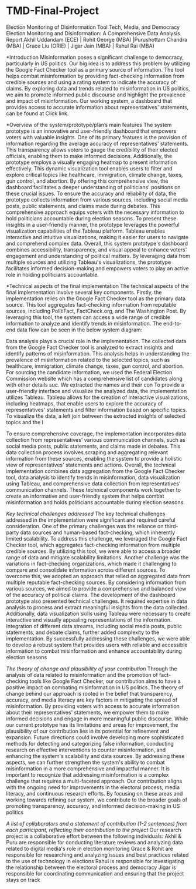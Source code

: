 # TMD-Final-Project
Election Monitoring of Disinformation Tool 
Tech, Media, and Democracy
Election Monitoring and Disinformation: A Comprehensive Data Analysis Report
Akhil Uddandam (ECE) | Rohit George (MBA) |Purushottam Chandra (MBA) | Grace Liu (ORIE) | Jigar Jain (MBA) | Rahul Rai (MBA)


*Introduction
Misinformation poses a significant challenge to democracy, particularly in US politics. Our big idea is to address this problem by utilizing the Google Fact Checker tool as a primary source of information. The tool helps combat misinformation by providing fact-checking information from credible sources and  using a rating system to indicate the accuracy of claims. By exploring data and trends related to misinformation in US politics, we aim to promote informed public discourse and highlight the prevalence and impact of misinformation. Our working system, a dashboard that provides access to accurate information about representatives' statements, can be found at Click link.

*Overview of the system/prototype/plan’s main features
The system prototype is an innovative and user-friendly dashboard that empowers voters with valuable insights. One of its primary features is the provision of information regarding the average accuracy of representatives' statements. This transparency allows voters to gauge the credibility of their elected officials, enabling them to make informed decisions. 
Additionally, the prototype employs a visually engaging heatmap to present information effectively. This dynamic visualization tool enables users to filter and explore critical topics like healthcare, immigration, climate change, taxes, gun control, and abortion. By offering this comprehensive view, the dashboard facilitates a deeper understanding of politicians' positions on these crucial issues. 
To ensure the accuracy and reliability of data, the prototype collects information from various sources, including social media posts, public statements, and claims made during debates. This comprehensive approach equips voters with the necessary information to hold politicians accountable during election seasons. 
To present these insights in a user-friendly manner, the prototype leverages the powerful visualization capabilities of the Tableau platform. Tableau enables interactive and intuitive visualizations, making it easier for users to navigate and comprehend complex data. 
Overall, this system prototype's dashboard combines accessibility, transparency, and visual appeal to enhance voters' engagement and understanding of political matters. By leveraging data from multiple sources and utilizing Tableau's visualizations, the prototype facilitates informed decision-making and empowers voters to play an active role in holding politicians accountable.

*Technical aspects of the final implementation
The technical aspects of the final implementation involve several key components. Firstly, the implementation relies on the Google Fact Checker tool as the primary data source. This tool aggregates fact-checking information from reputable sources, including PolitiFact, FactCheck.org, and The Washington Post. By leveraging this tool, the system can access a wide range of credible information to analyze and identify trends in misinformation. The end-to-end data flow can be seen in the below system diagram:

Data analysis plays a crucial role in the implementation. The collected data from the Google Fact Checker tool is analyzed to extract insights and identify patterns of misinformation. This analysis helps in understanding the prevalence of misinformation related to the selected topics, such as healthcare, immigration, climate change, taxes, gun control, and abortion. 
For sourcing the candidate information, we used the Federal Election Commission website which has a comprehensive list of candidates along with other details suc. We extracted the names and their con
To provide a user-friendly interface and visualize the analyzed data, the implementation utilizes Tableau. Tableau allows for the creation of interactive visualizations, including heatmaps, that enable users to explore the accuracy of representatives' statements and filter information based on specific topics. 
To visualize the data, a left join between the extracted insights of selected topics and the l

To ensure comprehensive coverage, the implementation incorporates data collection from representatives' various communication channels, such as social media posts, public statements, and claims made in debates. This data collection process involves scraping and aggregating relevant information from these sources, enabling the system to provide a holistic view of representatives' statements and actions. 
Overall, the technical implementation combines data aggregation from the Google Fact Checker tool, data analysis to identify trends in misinformation, data visualization using Tableau, and comprehensive data collection from representatives' communication channels. These technical components work together to create an informative and user-friendly system that helps combat misinformation and holds politicians accountable during election seasons.

*Key technical challenges addressed*
The key technical challenges addressed in the implementation were significant and required careful consideration. One of the primary challenges was the reliance on third-party data sources and human-based fact-checking, which inherently limited scalability. To address this challenge, we leveraged the Google Fact Checker tool, which aggregates fact-checking information from multiple credible sources. By utilizing this tool, we were able to access a broader range of data and mitigate scalability limitations. 
Another challenge was the variations in fact-checking organizations, which made it challenging to compare and consolidate information across different sources. To overcome this, we adopted an approach that relied on aggregated data from multiple reputable fact-checking sources. By considering information from various sources, we aimed to provide a comprehensive and balanced view of the accuracy of political claims. 
The development of the dashboard prototype also presented technical challenges. It required expertise in data analysis to process and extract meaningful insights from the data collected. Additionally, data visualization skills using Tableau were necessary to create interactive and visually appealing representations of the information. Integration of different data streams, including social media posts, public statements, and debate claims, further added complexity to the implementation. 
By successfully addressing these challenges, we were able to develop a robust system that provides users with reliable and accessible information to combat misinformation and enhance accountability during election seasons

*The theory of change and plausibility of your contribution*
Through the analysis of data related to misinformation and the promotion of fact-checking tools like Google Fact Checker, our contribution aims to have a positive impact on combating misinformation in US politics. The theory of change behind our approach is rooted in the belief that transparency, accuracy, and media literacy are key factors in mitigating the spread of misinformation. By providing voters with access to accurate information about their representatives' statements, we empower them to make informed decisions and engage in more meaningful public discourse. 
While our current prototype has its limitations and areas for improvement, the plausibility of our contribution lies in its potential for refinement and expansion. Future directions could involve developing more sophisticated methods for detecting and categorizing false information, conducting research on effective interventions to counter misinformation, and enhancing the system's scalability and data sources. By addressing these aspects, we can further strengthen the system's ability to combat misinformation in a more comprehensive and impactful manner. 
It is important to recognize that addressing misinformation is a complex challenge that requires a multi-faceted approach. Our contribution aligns with the ongoing need for improvements in the electoral process, media literacy, and continuous research efforts. By focusing on these areas and working towards refining our system, we contribute to the broader goals of promoting transparency, accuracy, and informed decision-making in US politics

*A list of collaborators and a statement of contribution (1-2 sentences) from each participant, reflecting their contribution to the project*
Our research project is a collaborative effort between the following individuals:
Akhil & Puru are responsible for conducting literature reviews and analyzing data related to digital media's role in election monitoring
Grace & Rohit are responsible for researching and analyzing issues and best practices related to the use of technology in elections
Rahul is responsible for investigating the relationship between the electoral process and democracy
Jigar is responsible for coordinating communication and ensuring that the project stays on track

